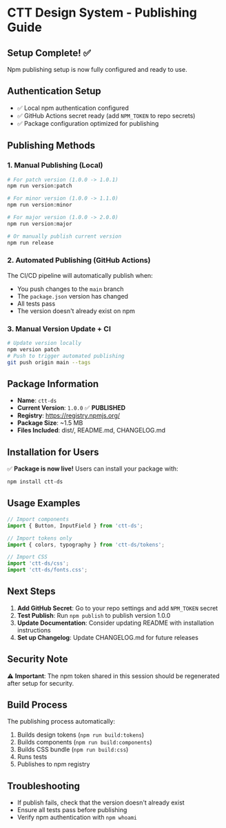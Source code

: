 # CTT Design System - Publishing Guide

## Setup Complete! ✅

Npm publishing setup is now fully configured and ready to use.

## Authentication Setup
- ✅ Local npm authentication configured
- ✅ GitHub Actions secret ready (add `NPM_TOKEN` to repo secrets)
- ✅ Package configuration optimized for publishing

## Publishing Methods

### 1. Manual Publishing (Local)
```bash
# For patch version (1.0.0 -> 1.0.1)
npm run version:patch

# For minor version (1.0.0 -> 1.1.0)
npm run version:minor

# For major version (1.0.0 -> 2.0.0)
npm run version:major

# Or manually publish current version
npm run release
```

### 2. Automated Publishing (GitHub Actions)
The CI/CD pipeline will automatically publish when:
- You push changes to the `main` branch
- The `package.json` version has changed
- All tests pass
- The version doesn't already exist on npm

### 3. Manual Version Update + CI
```bash
# Update version locally
npm version patch
# Push to trigger automated publishing
git push origin main --tags
```

## Package Information
- **Name**: `ctt-ds`
- **Current Version**: `1.0.0` ✅ **PUBLISHED**
- **Registry**: https://registry.npmjs.org/
- **Package Size**: ~1.5 MB
- **Files Included**: dist/, README.md, CHANGELOG.md

## Installation for Users
✅ **Package is now live!** Users can install your package with:

```bash
npm install ctt-ds
```

## Usage Examples
```javascript
// Import components
import { Button, InputField } from 'ctt-ds';

// Import tokens only
import { colors, typography } from 'ctt-ds/tokens';

// Import CSS
import 'ctt-ds/css';
import 'ctt-ds/fonts.css';
```

## Next Steps
1. **Add GitHub Secret**: Go to your repo settings and add `NPM_TOKEN` secret
2. **Test Publish**: Run `npm publish` to publish version 1.0.0
3. **Update Documentation**: Consider updating README with installation instructions
4. **Set up Changelog**: Update CHANGELOG.md for future releases

## Security Note
⚠️ **Important**: The npm token shared in this session should be regenerated after setup for security.

## Build Process
The publishing process automatically:
1. Builds design tokens (`npm run build:tokens`)
2. Builds components (`npm run build:components`)
3. Builds CSS bundle (`npm run build:css`)
4. Runs tests
5. Publishes to npm registry

## Troubleshooting
- If publish fails, check that the version doesn't already exist
- Ensure all tests pass before publishing
- Verify npm authentication with `npm whoami`